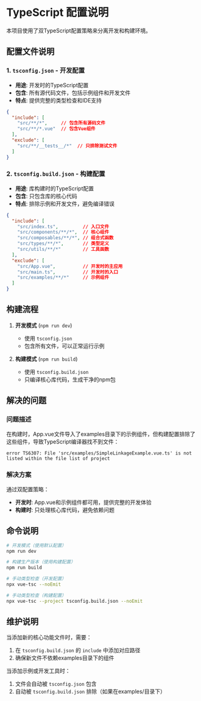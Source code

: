# TypeScript 配置说明

本项目使用了双TypeScript配置策略来分离开发和构建环境。

## 配置文件说明

### 1. `tsconfig.json` - 开发配置
- **用途**: 开发时的TypeScript配置
- **包含**: 所有源代码文件，包括示例组件和开发文件
- **特点**: 提供完整的类型检查和IDE支持

```json
{
  "include": [
    "src/**/*",     // 包含所有源码文件
    "src/**/*.vue"  // 包含Vue组件
  ],
  "exclude": [
    "src/**/__tests__/*"  // 只排除测试文件
  ]
}
```

### 2. `tsconfig.build.json` - 构建配置
- **用途**: 库构建时的TypeScript配置
- **包含**: 只包含库的核心代码
- **特点**: 排除示例和开发文件，避免编译错误

```json
{
  "include": [
    "src/index.ts",         // 入口文件
    "src/components/**/*",  // 核心组件
    "src/composables/**/*", // 组合式函数
    "src/types/**/*",       // 类型定义
    "src/utils/**/*"        // 工具函数
  ],
  "exclude": [
    "src/App.vue",          // 开发时的主应用
    "src/main.ts",          // 开发时的入口
    "src/examples/**/*"     // 示例组件
  ]
}
```

## 构建流程

1. **开发模式** (`npm run dev`)
   - 使用 `tsconfig.json`
   - 包含所有文件，可以正常运行示例

2. **构建模式** (`npm run build`)
   - 使用 `tsconfig.build.json`
   - 只编译核心库代码，生成干净的npm包

## 解决的问题

### 问题描述
在构建时，App.vue文件导入了examples目录下的示例组件，但构建配置排除了这些组件，导致TypeScript编译器找不到文件：

```
error TS6307: File 'src/examples/SimpleLinkageExample.vue.ts' is not listed within the file list of project
```

### 解决方案
通过双配置策略：
- **开发时**: App.vue和示例组件都可用，提供完整的开发体验
- **构建时**: 只处理核心库代码，避免依赖问题

## 命令说明

```bash
# 开发模式（使用默认配置）
npm run dev

# 构建生产版本（使用构建配置）
npm run build

# 手动类型检查（开发配置）
npx vue-tsc --noEmit

# 手动类型检查（构建配置）
npx vue-tsc --project tsconfig.build.json --noEmit
```

## 维护说明

当添加新的核心功能文件时，需要：
1. 在 `tsconfig.build.json` 的 `include` 中添加对应路径
2. 确保新文件不依赖examples目录下的组件

当添加示例或开发工具时：
1. 文件会自动被 `tsconfig.json` 包含
2. 自动被 `tsconfig.build.json` 排除（如果在examples/目录下）